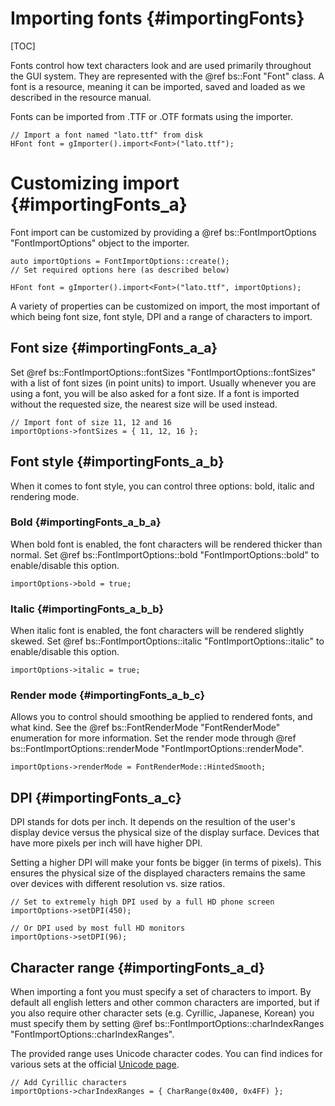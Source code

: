 Importing fonts 						{#importingFonts}
===============
[TOC]

Fonts control how text characters look and are used primarily throughout the GUI system. They are represented with the @ref bs::Font "Font" class. A font is a resource, meaning it can be imported, saved and loaded as we described in the resource manual.

Fonts can be imported from .TTF or .OTF formats using the importer.

~~~~~~~~~~~~~{.cpp}
// Import a font named "lato.ttf" from disk
HFont font = gImporter().import<Font>("lato.ttf");
~~~~~~~~~~~~~

# Customizing import {#importingFonts_a}
Font import can be customized by providing a @ref bs::FontImportOptions "FontImportOptions" object to the importer.

~~~~~~~~~~~~~{.cpp}
auto importOptions = FontImportOptions::create();
// Set required options here (as described below)

HFont font = gImporter().import<Font>("lato.ttf", importOptions);
~~~~~~~~~~~~~

A variety of properties can be customized on import, the most important of which being font size, font style, DPI and a range of characters to import.

## Font size {#importingFonts_a_a}
Set @ref bs::FontImportOptions::fontSizes "FontImportOptions::fontSizes" with a list of font sizes (in point units) to import. Usually whenever you are using a font, you will be also asked for a font size. If a font is imported without the requested size, the nearest size will be used instead.

~~~~~~~~~~~~~{.cpp}
// Import font of size 11, 12 and 16
importOptions->fontSizes = { 11, 12, 16 };
~~~~~~~~~~~~~

## Font style {#importingFonts_a_b}
When it comes to font style, you can control three options: bold, italic and rendering mode.

### Bold {#importingFonts_a_b_a}
When bold font is enabled, the font characters will be rendered thicker than normal. Set @ref bs::FontImportOptions::bold "FontImportOptions::bold" to enable/disable this option.

~~~~~~~~~~~~~{.cpp}
importOptions->bold = true;
~~~~~~~~~~~~~

### Italic {#importingFonts_a_b_b}
When italic font is enabled, the font characters will be rendered slightly skewed. Set @ref bs::FontImportOptions::italic "FontImportOptions::italic" to enable/disable this option.

~~~~~~~~~~~~~{.cpp}
importOptions->italic = true;
~~~~~~~~~~~~~

### Render mode {#importingFonts_a_b_c}
Allows you to control should smoothing be applied to rendered fonts, and what kind. See the @ref bs::FontRenderMode "FontRenderMode" enumeration for more information. Set the render mode through @ref bs::FontImportOptions::renderMode "FontImportOptions::renderMode".

~~~~~~~~~~~~~{.cpp}
importOptions->renderMode = FontRenderMode::HintedSmooth;
~~~~~~~~~~~~~

## DPI {#importingFonts_a_c}
DPI stands for dots per inch. It depends on the resultion of the user's display device versus the physical size of the display surface. Devices that have more pixels per inch will have higher DPI. 

Setting a higher DPI will make your fonts be bigger (in terms of pixels). This ensures the physical size of the displayed characters remains the same over devices with different resolution vs. size ratios.

~~~~~~~~~~~~~{.cpp}
// Set to extremely high DPI used by a full HD phone screen
importOptions->setDPI(450);

// Or DPI used by most full HD monitors
importOptions->setDPI(96);
~~~~~~~~~~~~~

## Character range {#importingFonts_a_d}
When importing a font you must specify a set of characters to import. By default all english letters and other common characters are imported, but if you also require other character sets (e.g. Cyrillic, Japanese, Korean) you must specify them by setting @ref bs::FontImportOptions::charIndexRanges "FontImportOptions::charIndexRanges".

The provided range uses Unicode character codes. You can find indices for various sets at the official [Unicode page](http://www.unicode.org/charts/).

~~~~~~~~~~~~~{.cpp}
// Add Cyrillic characters
importOptions->charIndexRanges = { CharRange(0x400, 0x4FF) };
~~~~~~~~~~~~~